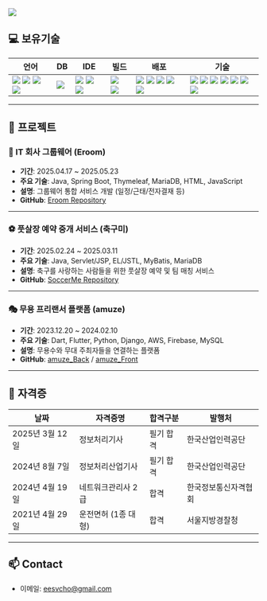 <img src="https://capsule-render.vercel.app/api?type=soft&color=auto&height=300&section=header&text=안녕하세요%20조은성입니다&fontSize=60" />

## 💻 보유기술

| 언어 | DB | IDE | 빌드 | 배포 | 기술 |
| --- | --- | --- | --- | --- | --- |
| <img src="https://img.shields.io/badge/java-%23ED8B00.svg?style=flat-square&logo=openjdk&logoColor=white">&nbsp;<img src="https://img.shields.io/badge/html5-%23E34F26.svg?style=flat-square&logo=html5&logoColor=white">&nbsp;<img src="https://img.shields.io/badge/css3-%231572B6.svg?style=flat-square&logo=css3&logoColor=white">&nbsp;<img src="https://img.shields.io/badge/javascript-%23323330.svg?style=flat-square&logo=javascript&logoColor=%23F7DF1E"> | <img src="https://img.shields.io/badge/MariaDB-003545?style=flat-square&logo=mariadb&logoColor=white"> | <img src="https://img.shields.io/badge/IntelliJIDEA-000000.svg?style=flat-square&logo=intellij-idea&logoColor=white">&nbsp;<img src="https://img.shields.io/badge/Eclipse-FE7A16.svg?style=flat-square&logo=Eclipse&logoColor=white">&nbsp;<img src="https://img.shields.io/badge/Visual%20Studio%20Code-0078d7.svg?style=flat-square&logo=visual-studio-code&logoColor=white"> | <img src="https://img.shields.io/badge/Apache%20Maven-C71A36?style=flat-square&logo=Apache%20Maven&logoColor=white">&nbsp;<img src="https://img.shields.io/badge/Gradle-02303A.svg?style=flat-square&logo=Gradle&logoColor=white"> | <img src="https://img.shields.io/badge/apache%20tomcat-%23F8DC75.svg?style=flat-square&logo=apache-tomcat&logoColor=black">&nbsp;<img src="https://img.shields.io/badge/AWS-%23FF9900.svg?style=flat-square&logo=amazon-aws&logoColor=white">&nbsp;<img src="https://img.shields.io/badge/docker-%230db7ed.svg?style=flat-square&logo=docker&logoColor=white">&nbsp;<img src="https://img.shields.io/badge/jenkins-%232C5263.svg?style=flat-square&logo=jenkins&logoColor=white">&nbsp;<img src="https://img.shields.io/badge/github-%23121011.svg?style=flat-square&logo=github&logoColor=white"> | <img src="https://img.shields.io/badge/spring-%236DB33F.svg?style=flat-square&logo=spring&logoColor=white">&nbsp;<img src="https://img.shields.io/badge/spring%20boot-%236DB33F.svg?style=flat-square&logo=springboot&logoColor=white">&nbsp;<img src="https://img.shields.io/badge/Mybatis-181717.svg?style=flat-square&logo=Mybatis&logoColor=white">&nbsp;<img src="https://img.shields.io/badge/jquery-%230769AD.svg?style=flat-square&logo=jquery&logoColor=white">&nbsp;<img src="https://img.shields.io/badge/bootstrap-%238511FA.svg?style=flat-square&logo=bootstrap&logoColor=white">&nbsp;<img src="https://img.shields.io/badge/JSP-3776AB.svg?style=flat-square&logo=JSP&logoColor=white">&nbsp;<img src="https://img.shields.io/badge/JSON-3776AB.svg?style=flat-square&logo=JSON&logoColor=white"> |

---

## 🧪 프로젝트

### 💼 IT 회사 그룹웨어 (Eroom)
- **기간**: 2025.04.17 ~ 2025.05.23  
- **주요 기술**: Java, Spring Boot, Thymeleaf, MariaDB, HTML, JavaScript  
- **설명**: 그룹웨어 통합 서비스 개발 (일정/근태/전자결재 등)  
- **GitHub**: [Eroom Repository](https://github.com/hsj.../eroom)

---

### ⚽ 풋살장 예약 중개 서비스 (축구미)
- **기간**: 2025.02.24 ~ 2025.03.11  
- **주요 기술**: Java, Servlet/JSP, EL/JSTL, MyBatis, MariaDB  
- **설명**: 축구를 사랑하는 사람들을 위한 풋살장 예약 및 팀 매칭 서비스  
- **GitHub**: [SoccerMe Repository](https://github.com/cho...roject)

---

### 🎭 무용 프리랜서 플랫폼 (amuze)
- **기간**: 2023.12.20 ~ 2024.02.10  
- **주요 기술**: Dart, Flutter, Python, Django, AWS, Firebase, MySQL  
- **설명**: 무용수와 무대 주최자들을 연결하는 플랫폼  
- **GitHub**: [amuze_Back](https://github.com/Jeo...e_Back) / [amuze_Front](https://github.com/JeonHongShik/amuze_Front)

---

## 🧾 자격증

| 날짜 | 자격증명 | 합격구분 | 발행처 |
|------|-----------|----------|--------|
| 2025년 3월 12일 | 정보처리기사 | 필기 합격 | 한국산업인력공단 |
| 2024년 8월 7일 | 정보처리산업기사 | 필기 합격 | 한국산업인력공단 |
| 2024년 4월 19일 | 네트워크관리사 2급 | 합격 | 한국정보통신자격협회 |
| 2021년 4월 29일 | 운전면허 (1종 대형) | 합격 | 서울지방경찰청 |

---

## 📫 Contact

- 이메일: [eesvcho@gmail.com](mailto:eesvcho@gmail.com)
